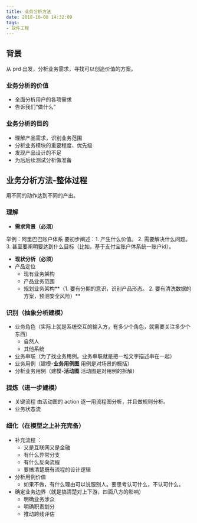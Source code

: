 ```yaml
---
title: 业务分析方法
date: 2018-10-08 14:32:09
tags:
- 软件工程
---
```

## 背景

从 prd 出发，分析业务需求，寻找可以创造价值的方案。

### 业务分析的价值

- 全面分析用户的各项需求
- 告诉我们“做什么”

### 业务分析的目的

- 理解产品需求，识别业务范围
- 分析业务模块的重要程度、优先级
- 发现产品设计的不足
- 为后后续测试分析做准备

## 业务分析方法-整体过程

用不同的动作达到不同的产出。

### 理解

- **需求背景（必须）**

举例：阿里巴巴账户体系
要初步阐述：1. 产生什么价值。 2. 需要解决什么问题。3. 甚至要阐明要达到什么目标（比如，基于支付宝账户体系统一账户id）。

- **现状分析（必须）**
- 产品定位
  - 现有业务架构
  - 产品业务范围
  - 规划业务架构**（1. 要有分期的意识，识别产品形态。 2. 要有清洗数据的方案，预测安全风险）**

### 识别（抽象分析建模）

- 业务角色（实际上就是系统交互的输入方，有多少个角色，就需要关注多少个东西）
  - 自然人
  - 其他系统 
- 业务串联（为了找业务用例。业务串联就是把一堆文字描述串在一起）
- 业务用例（建模-**业务用例图** 用例是对场景的概括）
- 分析业务用例（建模-**活动图** 活动图是对用例的拆解）

### 提炼（进一步建模）

- 关键流程 由活动图的 action 逐一用流程图分析，并且做规则分析。
- 业务状态流

### 细化（在模型之上补充完备）

- 补充流程 ：
  - 又是互联网又是金融
  - 有什么异常分支
  - 有什么反向流程
  - 要搞清楚既有流程的设计逻辑
- 分析用例价值
  - 如果不做，有什么理由可以说服别人。要思考认可什么，不认可什么。
- 确定业务边界（就是搞清楚对上下游，四面八方的影响）
  - 明确业务涉众
  - 明确职责划分
  - 推动跨线评估